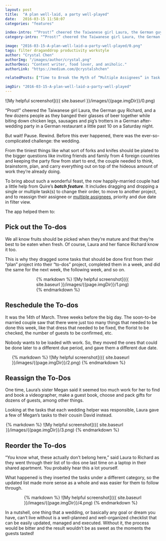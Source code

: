 ```yaml
---
layout: post
title:  "A plan well-laid, a party well-played"
date:   2016-03-15 11:58:07
categories: "features"

index-intro: "“Prost!” cheered the Taiwanese girl Laura, the German guy Richard, and a few dozens people as they banged their glasses of beer together while biting down chicken legs, sausages and pig’s trotters in a German after-wedding party in a German restaurant..."
category-intro: "“Prost!” cheered the Taiwanese girl Laura, the German guy Richard, and a few dozens people as they banged their glasses of beer together..."

image: "2016-03-15-A-plan-well-laid-a-party-well-played/0.png"
tags: filter draganddrop productivity workstyle
author: "Crystal Chen"
authorImg: "/images/author/crystal.png"
authorDesc: "Content writer, food lover, and aniholic."
authorLink: "https://medium.com/@crystalshchen"

relatedPosts: ["Time to Break the Myth of “Multiple Assignees” in Task Management", "Keep Your New Year's Resolutions on the Road"]

imgDir: "2016-03-15-A-plan-well-laid-a-party-well-played"
---
```



![My helpful screenshot]({{ site.baseurl }}/images/{{page.imgDir}}/0.png)

“Prost!” cheered the Taiwanese girl Laura, the German guy Richard, and a few dozens people as they banged their glasses of beer together while biting down chicken legs, sausages and pig’s trotters in a German after-wedding party in a German restaurant a little past 10 on a Saturday night.

But wait! Pause. Rewind. Before this ever happened, there was the ever-so-complicated challenge: the wedding.

From the tiniest things like what sort of forks and knifes should be plated to the bigger questions like inviting friends and family from 4 foreign countries and keeping the party flow from start to end, the couple needed to think, brainstorm, plan, and carry everything out on top of the hideous amount of work they’re already doing.

To bring about such a wonderful feast, the now happily-married couple had a little help from Quire’s ***batch feature***. It includes dragging and dropping a single or multiple task(s) to change their order, to move to another project, and to reassign their assignee or [multiple assignees](https://quire.io/blog/p/Time-to-break-the-myth-of-Multiple-Assignees-in-Task-Management.html), priority and due date in filter view.

The app helped them to:

## Pick out the To-dos

We all know fruits should be picked when they’re mature and that they’re best to be eaten when fresh. Of course, Laura and her fiance Richard know it too.

This is why they dragged some tasks that should be done first from their “plan” project into their “to-dos” project, completed them in a week, and did the same for the next week, the following week, and so on.

<div style="max-width: 303px; max-height: 121px; margin: 0 auto;">
{% markdown %}
![My helpful screenshot]({{ site.baseurl }}/images/{{page.imgDir}}/1.png)
{% endmarkdown %}
</div>

## Reschedule the To-dos

It was the 14th of March. Three weeks before the big day. The soon-to-be married couple saw that there were just too many things that needed to be done this week, like that dress that needed to be fixed, the florist to be checked, the number of guests to be confirmed, etc.

Nobody wants to be loaded with work. So, they moved the ones that could be done later to a different due period, and gave them a different due date.

<div style="max-width: 460px; max-height: 171px; margin: 0 auto;">
{% markdown %}
![My helpful screenshot]({{ site.baseurl }}/images/{{page.imgDir}}/2.png)
{% endmarkdown %}
</div>

## Reassign the To-Dos

One time, Laura’s sister Megan said it seemed too much work for her to find and book a videographer, make a guest book, choose and pack gifts for dozens of guests, among other things.

Looking at the tasks that each wedding helper was responsible, Laura gave a few of Megan’s tasks to their cousin David instead.

<div style="max-width: 500px; max-height: 190px; margin: 0 auto;">
{% markdown %}
![My helpful screenshot]({{ site.baseurl }}/images/{{page.imgDir}}/3.png)
{% endmarkdown %}
</div>

## Reorder the To-dos

“You know what, these actually don’t belong here,” said Laura to Richard as they went through their list of to-dos one last time on a laptop in their shared apartment. You probably hear this a lot yourself.

What happened is they inserted the tasks under a different category, so the updated list made more sense as a whole and was easier for them to follow through.

<div style="max-width: 382px; max-height: 241px; margin: 0 auto;">
{% markdown %}
![My helpful screenshot]({{ site.baseurl }}/images/{{page.imgDir}}/4.png)
{% endmarkdown %}
</div>

In a nutshell, one thing that a wedding, or basically any goal or dream you have, can’t live without is a well-planned and well-organized checklist that can be easily updated, managed and executed. Without it, the process would be bitter and the result wouldn’t be as sweet as the moments the guests tasted!

[jekyll]:      http://jekyllrb.com
[jekyll-gh]:   https://github.com/jekyll/jekyll
[jekyll-help]: https://github.com/jekyll/jekyll-help
